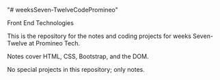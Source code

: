 <p>"# weeksSeven-TwelveCodePromineo"</p>
<p>Front End Technologies</p>
<p>This is the repository for the notes and coding projects for weeks Seven-Twelve at Promineo Tech. </p>
<p> Notes cover HTML, CSS, Bootstrap, and the DOM.</p>
<p>No special projects in this repository; only notes. </p>
<p> </p>
<p> </p>
<p> </p>
<p> </p>
<p> </p>
<p> </p>
<p> </p>
<p> </p>
<p> </p>
